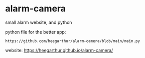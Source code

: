 # alarm-camera
small alarm website, and python


python file for the better app: 
```
https://github.com/heegarthur/alarm-camera/blob/main/main.py
```

website: https://heegarthur.github.io/alarm-camera/
